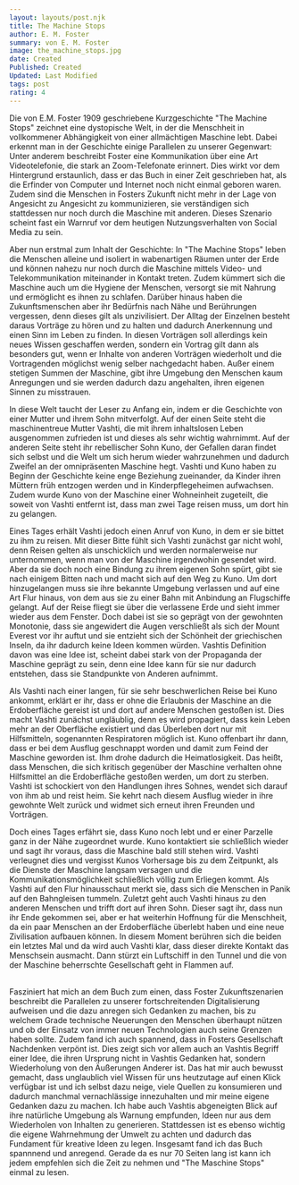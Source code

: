 ```yaml
---
layout: layouts/post.njk
title: The Machine Stops
author: E. M. Foster
summary: von E. M. Foster
image: the_machine_stops.jpg
date: Created
Published: Created
Updated: Last Modified
tags: post
rating: 4
---
```

Die von E.M. Foster 1909 geschriebene Kurzgeschichte "The Machine Stops" zeichnet eine dystopische Welt, in der die Menschheit in vollkommener Abhängigkeit von einer allmächtigen Maschine lebt. Dabei erkennt man in der Geschichte einige Parallelen zu unserer Gegenwart: Unter anderem beschreibt Foster eine Kommunikation über eine Art Videotelefonie, die stark an Zoom-Telefonate erinnert. Dies wirkt vor dem Hintergrund erstaunlich, dass er das Buch in einer Zeit geschrieben hat, als die Erfinder von Computer und Internet noch nicht einmal geboren waren. Zudem sind die Menschen in Fosters Zukunft nicht mehr in der Lage von Angesicht zu Angesicht zu kommunizieren, sie verständigen sich stattdessen nur noch durch die Maschine mit anderen. Dieses Szenario scheint fast ein Warnruf vor dem heutigen Nutzungsverhalten von Social Media zu sein. 

Aber nun erstmal zum Inhalt der Geschichte:
In "The Machine Stops" leben die Menschen alleine und isoliert in wabenartigen Räumen unter der Erde und können nahezu nur noch durch die Maschine mittels Video- und Telekommunikation miteinander in Kontakt treten. 
Zudem kümmert sich die Maschine auch um die Hygiene der Menschen, versorgt sie mit Nahrung und ermöglicht es ihnen zu schlafen. Darüber hinaus haben die Zukunftsmenschen aber ihr Bedürfnis nach Nähe und Berührungen vergessen, denn dieses gilt als unzivilisiert.
Der Alltag der Einzelnen besteht daraus Vorträge zu hören und zu halten und dadurch Anerkennung und einen Sinn im Leben zu finden.
In diesen Vorträgen soll allerdings kein neues Wissen geschaffen werden, sondern ein Vortrag gilt dann als besonders gut, wenn er Inhalte von anderen Vorträgen wiederholt und die Vortragenden möglichst wenig selber nachgedacht haben. 
Außer einem stetigen Summen der Maschine, gibt ihre Umgebung den Menschen kaum Anregungen und sie 
werden dadurch dazu angehalten, ihren eigenen Sinnen zu misstrauen.

In diese Welt taucht der Leser zu Anfang ein, indem er die Geschichte von einer Mutter und ihrem Sohn mitverfolgt. Auf der einen Seite steht die maschinentreue Mutter Vashti, die mit ihrem inhaltslosen Leben ausgenommen zufrieden ist und dieses als sehr wichtig wahrnimmt. Auf der anderen Seite steht ihr rebellischer Sohn Kuno, der Gefallen daran findet sich selbst und die Welt um sich herum wieder wahrzunehmen und dadurch Zweifel an der omnipräsenten Maschine hegt. 
Vashti und Kuno haben zu Beginn der Geschichte keine enge Beziehung zueinander, da Kinder ihren Müttern früh entzogen werden und in Kinderpflegeheimen aufwachsen. Zudem wurde Kuno von der Maschine einer Wohneinheit zugeteilt, die soweit von Vashti entfernt ist, dass man zwei Tage reisen muss, um dort hin zu gelangen. 

Eines Tages erhält Vashti jedoch einen Anruf von Kuno, in dem er sie bittet zu ihm zu reisen. Mit dieser Bitte fühlt sich Vashti zunächst gar nicht wohl, denn Reisen gelten als unschicklich und werden normalerweise nur unternommen, wenn man von der Maschine irgendwohin gesendet wird. Aber da sie doch noch eine Bindung zu ihrem eigenen Sohn spürt, gibt sie nach einigem Bitten nach und macht sich auf den Weg zu Kuno. Um dort hinzugelangen muss sie ihre bekannte Umgebung verlassen und auf eine Art Flur hinaus, von dem aus sie zu einer Bahn mit Anbindung an Flugschiffe gelangt.
Auf der Reise fliegt sie über die verlassene Erde und sieht immer wieder aus dem Fenster. 
Doch dabei ist sie so geprägt von der gewohnten Monotonie, dass sie angewidert die Augen verschließt als sich der Mount Everest vor ihr auftut und sie entzieht sich der Schönheit der griechischen Inseln, da ihr dadurch keine Ideen kommen würden. Vashtis Definition davon was eine Idee ist, scheint dabei stark von der Propaganda der Maschine geprägt zu sein, denn eine Idee kann für sie nur dadurch entstehen, dass sie Standpunkte von Anderen aufnimmt. 

Als Vashti nach einer langen, für sie sehr beschwerlichen Reise bei Kuno ankommt, erklärt er ihr, dass er ohne die Erlaubnis der Maschine an die Erdoberfläche gereist ist und dort auf andere Menschen gestoßen ist. Dies macht Vashti zunächst ungläublig, denn es wird propagiert, dass kein Leben mehr an der Oberfläche existiert und das Überleben dort nur mit Hilfsmitteln, sogenannten Respiratoren möglich ist.
Kuno offenbart ihr dann, dass er bei dem Ausflug geschnappt worden und damit zum Feind der Maschine geworden ist. Ihm drohe dadurch die Heimatlosigkeit. Das heißt, dass Menschen, die sich kritisch gegenüber der Maschine verhalten ohne Hilfsmittel an die Erdoberfläche gestoßen werden, um dort zu sterben. 
Vashti ist schockiert von den Handlungen ihres Sohnes, wendet sich darauf von ihm ab und reist heim. 
Sie kehrt nach diesem Ausflug wieder in ihre gewohnte Welt zurück und widmet sich erneut ihren Freunden und Vorträgen.

Doch eines Tages erfährt sie, dass Kuno noch lebt und er einer Parzelle ganz in der Nähe zugeordnet wurde. Kuno kontaktiert sie schließlich wieder und sagt ihr voraus, dass die Maschine bald still stehen wird. Vashti verleugnet dies und vergisst Kunos Vorhersage bis zu dem Zeitpunkt, als die Dienste der Maschine langsam versagen und die Kommunikationsmöglichkeit schließlich völlig zum Erliegen kommt. Als Vashti auf den Flur hinausschaut merkt sie, dass sich die Menschen in Panik auf den Bahngleisen tummeln. Zuletzt geht auch Vashti hinaus zu den anderen Menschen und trifft dort auf ihren Sohn. Dieser sagt ihr, dass nun ihr Ende gekommen sei, aber er hat weiterhin Hoffnung für die Menschheit, da ein paar Menschen an der Erdoberfläche überlebt haben und eine neue Zivilisation aufbauen können. In diesem Moment berühren sich die beiden ein letztes Mal und da wird auch Vashti klar, dass dieser direkte Kontakt das Menschsein ausmacht. Dann stürzt ein Luftschiff in den Tunnel und die von der Maschine beherrschte Gesellschaft geht in Flammen auf. 

<br/>
Fasziniert hat mich an dem Buch zum einen, dass Foster Zukunftszenarien beschreibt die Parallelen zu unserer fortschreitenden Digitalisierung aufweisen und die dazu anregen sich Gedanken zu machen, bis zu welchem Grade technische Neuerungen den Menschen überhaupt nützen und ob der Einsatz von immer neuen Technologien auch seine Grenzen haben sollte.
Zudem fand ich auch spannend, dass in Fosters Gesellschaft Nachdenken verpönt ist. Dies zeigt sich vor allem auch an Vashtis Begriff einer Idee, die ihren Ursprung nicht in Vashtis Gedanken hat, sondern Wiederholung von den Äußerungen Anderer ist.
Das hat mir auch bewusst gemacht, dass unglaublich viel Wissen für uns heutzutage auf einen Klick verfügbar ist und ich selbst dazu neige, viele Quellen zu konsumieren und dadurch manchmal vernachlässige innezuhalten und mir meine eigene Gedanken dazu zu machen. Ich habe auch Vashtis abgeneigten Blick auf ihre natürliche Umgebung als Warnung empfunden, Ideen nur aus dem Wiederholen von Inhalten zu generieren. Stattdessen ist es ebenso wichtig die eigene Wahrnehmung der Umwelt zu achten und dadurch das Fundament für kreative Ideen zu legen.
Insgesamt fand ich das Buch spannnend und anregend. Gerade da es nur 70 Seiten lang ist kann ich jedem empfehlen sich die Zeit zu nehmen und "The Maschine Stops" einmal zu lesen. 







